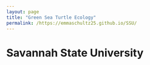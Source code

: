 ```yaml
--- 
layout: page
title: "Green Sea Turtle Ecology"
permalink: /https://emmaschultz25.github.io/SSU/
---
```


# Savannah State University
